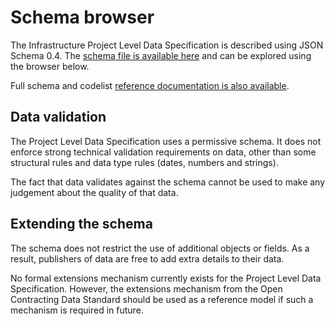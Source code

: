 # Schema browser

The Infrastructure Project Level Data Specification is described using JSON Schema 0.4. The [schema file is available here](../../_static/project-level/project-schema.json) and can be explored using the browser below.

Full schema and codelist [reference documentation is also available](reference.md). 

<script src="../../_static/docson/widget.js" data-schema="../../_static/project-level/project-schema.json"></script>

## Data validation

The Project Level Data Specification uses a permissive schema. It does not enforce strong technical validation requirements on data, other than some structural rules and data type rules (dates, numbers and strings). 

The fact that data validates against the schema cannot be used to make any judgement about the quality of that data. 

## Extending the schema

The schema does not restrict the use of additional objects or fields. As a result, publishers of data are free to add extra details to their data.

No formal extensions mechanism currently exists for the Project Level Data Specification. However, the extensions mechanism from the Open Contracting Data Standard should be used as a reference model if such a mechanism is required in future. 